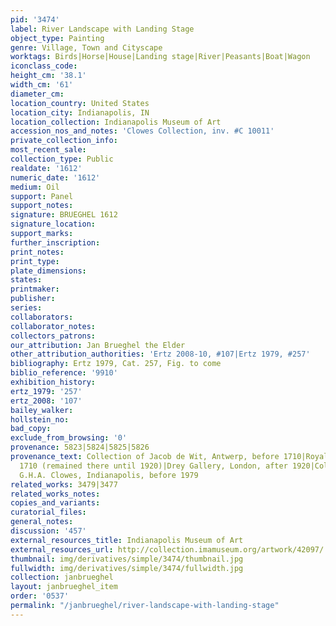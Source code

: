 ```yaml
---
pid: '3474'
label: River Landscape with Landing Stage
object_type: Painting
genre: Village, Town and Cityscape
worktags: Birds|Horse|House|Landing stage|River|Peasants|Boat|Wagon
iconclass_code:
height_cm: '38.1'
width_cm: '61'
diameter_cm:
location_country: United States
location_city: Indianapolis, IN
location_collection: Indianapolis Museum of Art
accession_nos_and_notes: 'Clowes Collection, inv. #C 10011'
private_collection_info:
most_recent_sale:
collection_type: Public
realdate: '1612'
numeric_date: '1612'
medium: Oil
support: Panel
support_notes:
signature: BRUEGHEL 1612
signature_location:
support_marks:
further_inscription:
print_notes:
print_type:
plate_dimensions:
states:
printmaker:
publisher:
series:
collaborators:
collaborator_notes:
collectors_patrons:
our_attribution: Jan Brueghel the Elder
other_attribution_authorities: 'Ertz 2008-10, #107|Ertz 1979, #257'
bibliography: Ertz 1979, Cat. 257, Fig. to come
biblio_reference: '9910'
exhibition_history:
ertz_1979: '257'
ertz_2008: '107'
bailey_walker:
hollstein_no:
bad_copy:
exclude_from_browsing: '0'
provenance: 5823|5824|5825|5826
provenance_text: Collection of Jacob de Wit, Antwerp, before 1710|Royal Gallery, Dresden,
  1710 (remained there until 1920)|Drey Gallery, London, after 1920|Collection of
  G.H.A. Clowes, Indianapolis, before 1979
related_works: 3479|3477
related_works_notes:
copies_and_variants:
curatorial_files:
general_notes:
discussion: '457'
external_resources_title: Indianapolis Museum of Art
external_resources_url: http://collection.imamuseum.org/artwork/42097/
thumbnail: img/derivatives/simple/3474/thumbnail.jpg
fullwidth: img/derivatives/simple/3474/fullwidth.jpg
collection: janbrueghel
layout: janbrueghel_item
order: '0537'
permalink: "/janbrueghel/river-landscape-with-landing-stage"
---
```

